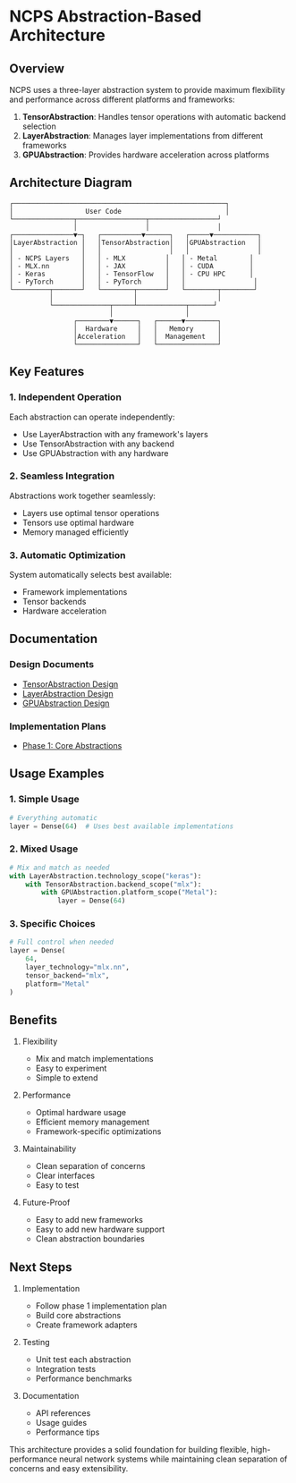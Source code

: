 # NCPS Abstraction-Based Architecture

## Overview
NCPS uses a three-layer abstraction system to provide maximum flexibility and performance across different platforms and frameworks:

1. **TensorAbstraction**: Handles tensor operations with automatic backend selection
2. **LayerAbstraction**: Manages layer implementations from different frameworks
3. **GPUAbstraction**: Provides hardware acceleration across platforms

## Architecture Diagram
```
┌─────────────────────────────────────────────────────┐
│                  User Code                          │
└───────────────┬─────────────────┬─────────────────┘
                │                 │                 │
┌───────────────▼─┐   ┌──────────▼──────┐   ┌─────▼───────────┐
│LayerAbstraction │   │TensorAbstraction│   │GPUAbstraction   │
│                 │   │                 │   │                 │
│ - NCPS Layers   │   │ - MLX          │   │ - Metal        │
│ - MLX.nn        │   │ - JAX          │   │ - CUDA         │
│ - Keras         │   │ - TensorFlow   │   │ - CPU HPC      │
│ - PyTorch       │   │ - PyTorch      │   │                 │
└─────────┬───────┘   └────────┬───────┘   └────────┬────────┘
          │                    │                    │
          └──────────────┬─────┴────────────┬──────┘
                         │                  │
                ┌────────▼──────┐   ┌──────▼────────┐
                │  Hardware     │   │   Memory      │
                │Acceleration   │   │  Management   │
                └───────────────┘   └───────────────┘
```

## Key Features

### 1. Independent Operation
Each abstraction can operate independently:
- Use LayerAbstraction with any framework's layers
- Use TensorAbstraction with any backend
- Use GPUAbstraction with any hardware

### 2. Seamless Integration
Abstractions work together seamlessly:
- Layers use optimal tensor operations
- Tensors use optimal hardware
- Memory managed efficiently

### 3. Automatic Optimization
System automatically selects best available:
- Framework implementations
- Tensor backends
- Hardware acceleration

## Documentation

### Design Documents
- [TensorAbstraction Design](tensor_abstraction.md)
- [LayerAbstraction Design](layer_abstraction.md)
- [GPUAbstraction Design](gpu_abstraction.md)

### Implementation Plans
- [Phase 1: Core Abstractions](../implementation/phase1_abstractions.md)

## Usage Examples

### 1. Simple Usage
```python
# Everything automatic
layer = Dense(64)  # Uses best available implementations
```

### 2. Mixed Usage
```python
# Mix and match as needed
with LayerAbstraction.technology_scope("keras"):
    with TensorAbstraction.backend_scope("mlx"):
        with GPUAbstraction.platform_scope("Metal"):
            layer = Dense(64)
```

### 3. Specific Choices
```python
# Full control when needed
layer = Dense(
    64,
    layer_technology="mlx.nn",
    tensor_backend="mlx",
    platform="Metal"
)
```

## Benefits

1. Flexibility
   - Mix and match implementations
   - Easy to experiment
   - Simple to extend

2. Performance
   - Optimal hardware usage
   - Efficient memory management
   - Framework-specific optimizations

3. Maintainability
   - Clean separation of concerns
   - Clear interfaces
   - Easy to test

4. Future-Proof
   - Easy to add new frameworks
   - Easy to add new hardware support
   - Clean abstraction boundaries

## Next Steps

1. Implementation
   - Follow phase 1 implementation plan
   - Build core abstractions
   - Create framework adapters

2. Testing
   - Unit test each abstraction
   - Integration tests
   - Performance benchmarks

3. Documentation
   - API references
   - Usage guides
   - Performance tips

This architecture provides a solid foundation for building flexible, high-performance neural network systems while maintaining clean separation of concerns and easy extensibility.